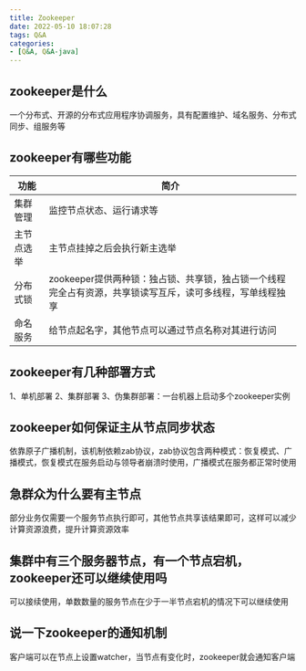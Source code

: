 ```yaml
---
title: Zookeeper
date: 2022-05-10 18:07:28
tags: Q&A
categories:
- [Q&A, Q&A-java]
---
```


## zookeeper是什么
一个分布式、开源的分布式应用程序协调服务，具有配置维护、域名服务、分布式同步、组服务等

## zookeeper有哪些功能
|功能|简介|
|----|----|
|集群管理|监控节点状态、运行请求等|
|主节点选举|主节点挂掉之后会执行新主选举|
|分布式锁|zookeeper提供两种锁：独占锁、共享锁，独占锁一个线程完全占有资源，共享锁读写互斥，读可多线程，写单线程独享|
|命名服务|给节点起名字，其他节点可以通过节点名称对其进行访问|

## zookeeper有几种部署方式
1、单机部署
2、集群部署
3、伪集群部署：一台机器上启动多个zookeeper实例

## zookeeper如何保证主从节点同步状态
依靠原子广播机制，该机制依赖zab协议，zab协议包含两种模式：恢复模式、广播模式，恢复模式在服务启动与领导者崩溃时使用，广播模式在服务都正常时使用

## 急群众为什么要有主节点
部分业务仅需要一个服务节点执行即可，其他节点共享该结果即可，这样可以减少计算资源浪费，提升计算资源效率

## 集群中有三个服务器节点，有一个节点宕机，zookeeper还可以继续使用吗
可以接续使用，单数数量的服务节点在少于一半节点宕机的情况下可以继续使用

## 说一下zookeeper的通知机制
客户端可以在节点上设置watcher，当节点有变化时，zookeeper就会通知客户端

